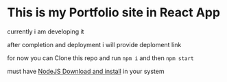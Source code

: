 # This is my Portfolio site in React App

currently i am developing it 

after completion and deployment i will provide deploment link

for now you can Clone this repo and run  `npm i` and then  `npm start`

must have [NodeJS Download and install](https://nodejs.org/en/download)  in your system
